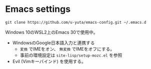 # Emacs settings

``` shell
git clone https://github.com/u-yuta/emacs-config.git ~/.emacs.d
```

Windows 10のWSL2上のEmacs 30で使用中。

* WindowsのGoogle日本語入力と連携する
  * `変換` でIMEをオン、 `無変換` でIMEをオフにする。
  * 事前の環境設定は `site-lisp/setup-mozc.el` を参照
* Evil (Vimキーバインド) を使用する。
